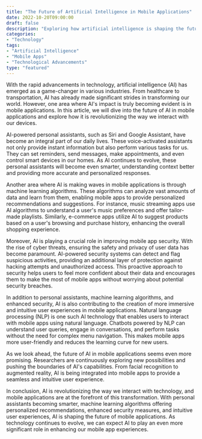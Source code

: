 ```yaml
--- 
title: "The Future of Artificial Intelligence in Mobile Applications" 
date: 2022-10-20T09:00:00 
draft: false 
description: "Exploring how artificial intelligence is shaping the future of mobile applications and revolutionizing the way we interact with technology." 
categories: 
- "Technology" 
tags: 
- "Artificial Intelligence" 
- "Mobile Apps" 
- "Technological Advancements" 
type: "featured" 
--- 
```


With the rapid advancements in technology, artificial intelligence (AI) has emerged as a game-changer in various industries. From healthcare to transportation, AI has already made significant strides in transforming our world. However, one area where AI's impact is truly becoming evident is in mobile applications. In this article, we will dive into the future of AI in mobile applications and explore how it is revolutionizing the way we interact with our devices. 

AI-powered personal assistants, such as Siri and Google Assistant, have become an integral part of our daily lives. These voice-activated assistants not only provide instant information but also perform various tasks for us. They can set reminders, send messages, make appointments, and even control smart devices in our homes. As AI continues to evolve, these personal assistants will become even smarter, understanding context better and providing more accurate and personalized responses. 

Another area where AI is making waves in mobile applications is through machine learning algorithms. These algorithms can analyze vast amounts of data and learn from them, enabling mobile apps to provide personalized recommendations and suggestions. For instance, music streaming apps use AI algorithms to understand a user's music preferences and offer tailor-made playlists. Similarly, e-commerce apps utilize AI to suggest products based on a user's browsing and purchase history, enhancing the overall shopping experience. 

Moreover, AI is playing a crucial role in improving mobile app security. With the rise of cyber threats, ensuring the safety and privacy of user data has become paramount. AI-powered security systems can detect and flag suspicious activities, providing an additional layer of protection against hacking attempts and unauthorized access. This proactive approach to security helps users to feel more confident about their data and encourages them to make the most of mobile apps without worrying about potential security breaches.

In addition to personal assistants, machine learning algorithms, and enhanced security, AI is also contributing to the creation of more immersive and intuitive user experiences in mobile applications. Natural language processing (NLP) is one such AI technology that enables users to interact with mobile apps using natural language. Chatbots powered by NLP can understand user queries, engage in conversations, and perform tasks without the need for complex menu navigation. This makes mobile apps more user-friendly and reduces the learning curve for new users.

As we look ahead, the future of AI in mobile applications seems even more promising. Researchers are continuously exploring new possibilities and pushing the boundaries of AI's capabilities. From facial recognition to augmented reality, AI is being integrated into mobile apps to provide a seamless and intuitive user experience.

In conclusion, AI is revolutionizing the way we interact with technology, and mobile applications are at the forefront of this transformation. With personal assistants becoming smarter, machine learning algorithms offering personalized recommendations, enhanced security measures, and intuitive user experiences, AI is shaping the future of mobile applications. As technology continues to evolve, we can expect AI to play an even more significant role in enhancing our mobile app experiences.
